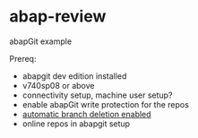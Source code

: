 # abap-review
abapGit example

Prereq:
* abapgit dev edition installed
* v740sp08 or above
* connectivity setup, machine user setup?
* enable abapGit write protection for the repos
* [automatic branch deletion enabled](https://docs.github.com/en/github/administering-a-repository/managing-the-automatic-deletion-of-branches)
* online repos in abapgit setup
